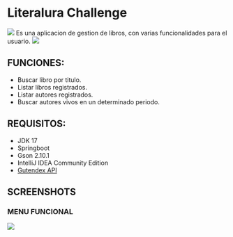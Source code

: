 <h1>Literalura Challenge</h1>
<img src="https://img.shields.io/badge/Status%20-%20Finished%20-%20Green?style=flat&color=green">
Es una aplicacion de gestion de libros, con varias funcionalidades para el usuario.
<img src="https://images.pexels.com/photos/1329571/pexels-photo-1329571.jpeg?auto=compress&cs=tinysrgb&w=1260&h=750&dpr=1">
<h2>FUNCIONES:</h2>
<ul>
  <li>Buscar libro por titulo.</li>
  <li>Listar libros registrados.</li>
  <li>Listar autores registrados.</li>
  <li>Buscar autores vivos en un determinado periodo.</li>
</ul>

<h2>REQUISITOS:</h2>
<ul>
<li>JDK 17</li>
<li>Springboot</li>
<li>Gson 2.10.1</li>
<li>IntelliJ IDEA Community Edition</li>
<li><a href="https://gutendex.com/">Gutendex API</a></li>
      </ul>

<h2>SCREENSHOTS</h2>
<h3>MENU FUNCIONAL</h3>
<img src="https://media.discordapp.net/attachments/1014298027638403082/1255737907160027197/image.png?ex=667e388f&is=667ce70f&hm=c8291bb4d1611c94768d5ffb82660591654022e13f8226087fc8f5e5c88fdded&=&format=webp&quality=lossless">
